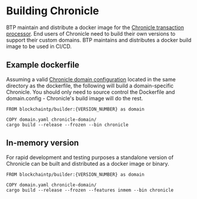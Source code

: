 # Building Chronicle

BTP maintain and distribute a docker image for the
[Chronicle transaction processor](./chronicle_architecture.md#transaction-processor).
End users of Chronicle need to build their own versions to support
their custom domains. BTP maintains and distributes a docker build
image to be used in CI/CD.

## Example dockerfile

Assuming a valid [Chronicle domain configuration](./domain_modelling.md) located
in the same directory as the dockerfile, the following will build a
domain-specific Chronicle. You should only need to source control the Dockerfile
and domain.config - Chronicle's build image will do the rest.

```docker
FROM blockchaintp/builder:{VERSION_NUMBER} as domain

COPY domain.yaml chronicle-domain/
cargo build --release --frozen --bin chronicle

```

## In-memory version

For rapid development and testing purposes a standalone version of Chronicle
can be built and distributed as a docker image or binary.

```docker
FROM blockchaintp/builder:{VERSION_NUMBER} as domain

COPY domain.yaml chronicle-domain/
cargo build --release --frozen --features inmem --bin chronicle

```
